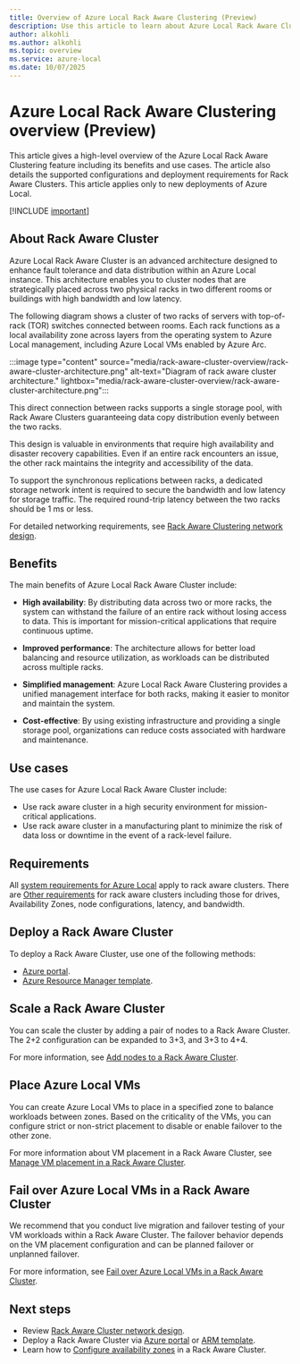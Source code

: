 ```yaml
---
title: Overview of Azure Local Rack Aware Clustering (Preview)
description: Use this article to learn about Azure Local Rack Aware Clustering. (Preview)
author: alkohli
ms.author: alkohli
ms.topic: overview
ms.service: azure-local
ms.date: 10/07/2025
---
```


# Azure Local Rack Aware Clustering overview (Preview)

This article gives a high-level overview of the Azure Local Rack Aware Clustering feature including its benefits and use cases. The article also details the supported configurations and deployment requirements for Rack Aware Clusters. This article applies only to new deployments of Azure Local.

[!INCLUDE [important](../includes/hci-preview.md)]

## About Rack Aware Cluster

Azure Local Rack Aware Cluster is an advanced architecture designed to enhance fault tolerance and data distribution within an Azure Local instance. This architecture enables you to cluster nodes that are strategically placed across two physical racks in two different rooms or buildings with high bandwidth and low latency.

The following diagram shows a cluster of two racks of servers with top-of-rack (TOR) switches connected between rooms. Each rack functions as a local availability zone across layers from the operating system to Azure Local management, including Azure Local VMs enabled by Azure Arc.  

:::image type="content" source="media/rack-aware-cluster-overview/rack-aware-cluster-architecture.png" alt-text="Diagram of rack aware cluster architecture." lightbox="media/rack-aware-cluster-overview/rack-aware-cluster-architecture.png":::

This direct connection between racks supports a single storage pool, with Rack Aware Clusters guaranteeing data copy distribution evenly between the two racks.  

This design is valuable in environments that require high availability and disaster recovery capabilities. Even if an entire rack encounters an issue, the other rack maintains the integrity and accessibility of the data.

To support the synchronous replications between racks, a dedicated storage network intent is required to secure the bandwidth and low latency for storage traffic. The required round-trip latency between the two racks should be 1 ms or less.

For detailed networking requirements, see [Rack Aware Clustering network design](../index.yml).

## Benefits

The main benefits of Azure Local Rack Aware Cluster include:

- **High availability**: By distributing data across two or more racks, the system can withstand the failure of an entire rack without losing access to data. This is important for mission-critical applications that require continuous uptime.

- **Improved performance**: The architecture allows for better load balancing and resource utilization, as workloads can be distributed across multiple racks.

- **Simplified management**: Azure Local Rack Aware Clustering provides a unified management interface for both racks, making it easier to monitor and maintain the system.

- **Cost-effective**: By using existing infrastructure and providing a single storage pool, organizations can reduce costs associated with hardware and maintenance.


## Use cases

The use cases for Azure Local Rack Aware Cluster include:

- Use rack aware cluster in a high security environment for mission-critical applications.
- Use rack aware cluster in a manufacturing plant to minimize the risk of data loss or downtime in the event of a rack-level failure.  

## Requirements

All [system requirements for Azure Local](../concepts/system-requirements-23h2.md) apply to rack aware clusters. There are [Other requirements](../index.yml) for rack aware clusters including those for drives, Availability Zones, node configurations, latency, and bandwidth.


## Deploy a Rack Aware Cluster

To deploy a Rack Aware Cluster, use one of the following methods:

- [Azure portal](../index.yml).
- [Azure Resource Manager template](../index.yml).

## Scale a Rack Aware Cluster

You can scale the cluster by adding a pair of nodes to a Rack Aware Cluster. The 2+2 configuration can be expanded to 3+3, and 3+3 to 4+4.

For more information, see [Add nodes to a Rack Aware Cluster](../index.yml).

## Place Azure Local VMs

You can create Azure Local VMs to place in a specified zone to balance workloads between zones. Based on the criticality of the VMs, you can configure strict or non-strict placement to disable or enable failover to the other zone.

For more information about VM placement in a Rack Aware Cluster, see [Manage VM placement in a Rack Aware Cluster](../manage/rack-aware-cluster-vm-placement.md).

## Fail over Azure Local VMs in a Rack Aware Cluster

We recommend that you conduct live migration and failover testing of your VM workloads within a Rack Aware Cluster. The failover behavior depends on the VM placement configuration and can be planned failover or unplanned failover.

For more information, see [Fail over Azure Local VMs in a Rack Aware Cluster](../index.yml).


## Next steps

- Review [Rack Aware Cluster network design](../index.yml).
- Deploy a Rack Aware Cluster via [Azure portal](../index.yml) or [ARM template](../index.yml).
- Learn how to [Configure availability zones](../index.yml) in a Rack Aware Cluster.
